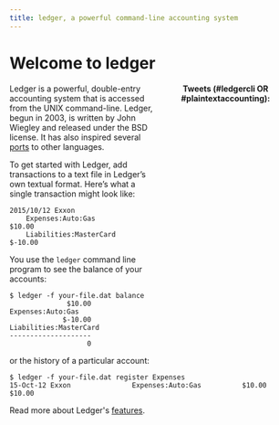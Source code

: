```yaml
---
title: ledger, a powerful command-line accounting system
---
```


# Welcome to ledger

<div style="float: right; text-align: center; min-width: 250px; max-width:250px; min-height: 500px;">
<b>Tweets (#ledgercli OR #plaintextaccounting):</b>
<a class="twitter-timeline" data-dnt="true" href="https://twitter.com/search?q=%23ledgercli%20OR%20%23plaintextaccounting%20-RT" data-widget-id="539507319734677504" data-chrome="noheader"></a> <script>!function(d,s,id){var js,fjs=d.getElementsByTagName(s)[0],p=/^http:/.test(d.location)?'http':'https';if(!d.getElementById(id)){js=d.createElement(s);js.id=id;js.src=p+"://platform.twitter.com/widgets.js";fjs.parentNode.insertBefore(js,fjs);}}(document,"script","twitter-wjs");</script>
</div>

Ledger is a powerful, double-entry accounting system that is accessed from
the UNIX command-line. Ledger, begun in 2003, is written by John Wiegley
and released under the BSD license.  It has also inspired several
[ports](http://wiki.ledger-cli.org/Ports) to other languages.

To get started with Ledger, add transactions to a text file in Ledger’s
own textual format. Here’s what a single transaction might look like:

```
2015/10/12 Exxon
    Expenses:Auto:Gas         $10.00
    Liabilities:MasterCard   $-10.00
```

You use the `ledger` command line program to see the balance of your accounts:

```
$ ledger -f your-file.dat balance
              $10.00  Expenses:Auto:Gas
             $-10.00  Liabilities:MasterCard
--------------------
                   0
```

or the history of a particular account:

```
$ ledger -f your-file.dat register Expenses
15-Oct-12 Exxon               Expenses:Auto:Gas          $10.00      $10.00
```

Read more about Ledger's [features](features.html).
